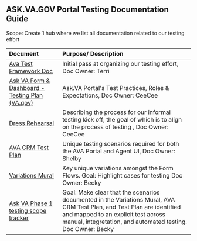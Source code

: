 ## ASK.VA.GOV Portal Testing Documentation Guide
Scope: Create 1 hub where we list all documentation related to our testing effort


|Document|Purpose/ Description|
|:--|:--|
|[Ava Test Framework Doc](https://docs.google.com/spreadsheets/d/1W89vFL1L8t7E471NlLeiEmoxDzoAZ1daXepxhFB1Zc4/edit?gid=62297269#gid=62297269)| Initial pass at organizing our testing effort, Doc Owner: Terri|
|[Ask VA Form & Dashboard - Testing Plan (VA.gov)](https://github.com/department-of-veterans-affairs/va.gov-team/blob/master/products/ask-va/engineering/test-plans/ask-va%20form-dash-testing-plan.md) | Ask.VA Portal's Test Practices,  Roles & Expectations, Doc Owner: CeeCee|
|[Dress Rehearsal](https://github.com/department-of-veterans-affairs/va.gov-team/blob/master/products/ask-va/engineering/test-plans/Test%20Dress%20Rehearsal.md)| Describing the process for our informal testing kick off, the goal of which is to align on the process of testing , Doc Owner: CeeCee|
|[AVA CRM Test Plan](https://dvagov-my.sharepoint.com/:w:/g/personal/shelby_carl_va_gov/EXQdtcz1ksFKpTiRiE8kkhABeXKpSehAXpPnVn81bSgC4g?e=tKhkpN) | Unique testing scenarios required for both the AVA Portal and Agent UI,  Doc Owner: Shelby |
|[Variations Mural](https://github.com/department-of-veterans-affairs/va.gov-team/blob/master/products/ask-va/testing/ask-va-variation-points.md)| Key unique variations amongst the Form Flows. Goal: Highlight cases for testing  Doc Owner: Becky |
|[Ask VA Phase 1 testing scope tracker](https://dvagov.sharepoint.com/:x:/r/sites/AskVA/_layouts/15/doc2.aspx?sourcedoc=%7B3CD2D6B6-0BB1-43BB-BD63-5FDF8E8DE249%7D&file=Ask%20VA%20Phase%201%20testing%20scope%20tracker.xlsx&action=default&mobileredirect=true) | Goal: Make clear that the scenarios documented in the Variations Mural, AVA CRM Test Plan, and Test Plan are identified and mapped to an explicit test across manual, integretation, and automated testing.  Doc Owner: Becky | 

